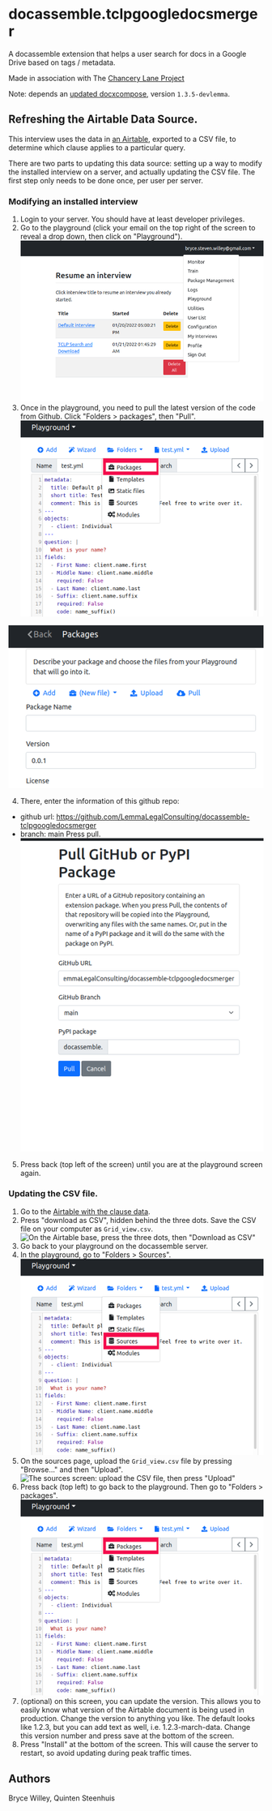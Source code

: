 # docassemble.tclpgoogledocsmerger

A docassemble extension that helps a user search for docs in a Google Drive based on tags / metadata.

Made in association with The [Chancery Lane Project](https://chancerylaneproject.org/)

Note: depends an [updated docxcompose](https://github.com/BryceStevenWilley/docxcompose), version `1.3.5-devlemma`.

## Refreshing the Airtable Data Source.

This interview uses the data in [an Airtable](https://airtable.com/shr5ITqr8fOECQthj/tblZduZJJkNz9tbzY), exported to a CSV file, to
determine which clause applies to a particular query.

There are two parts to updating this data source: setting up a way to modify the installed interview on a server, and
actually updating the CSV file. The first step only needs to be done once, per user per server.

### Modifying an installed interview

1. Login to your server. You should have at least developer privileges.
2. Go to the playground (click your email on the top right of the screen to reveal a drop down, then click on "Playground").
  ![Use the drop down menu on the top right to then get to the playground](assets/get-to-playground.png)
3. Once in the playground, you need to pull the latest version of the code from Github. Click "Folders > packages", then "Pull".
  ![In the playground screen, press "Folders > packages"](assets/playground-packages.png)

  ![On the packages screen, press "Pull"](assets/get-to-pull.png)

4. There, enter the information of this github repo:
  * github url: https://github.com/LemmaLegalConsulting/docassemble-tclpgoogledocsmerger
  * branch: main
  Press pull.
  ![Enter the information into these screens, then press "Pull".](assets/pull-github.png)
5. Press back (top left of the screen) until you are at the playground screen again.

### Updating the CSV file.

1. Go to the [Airtable with the clause data](https://airtable.com/shr5ITqr8fOECQthj/tblZduZJJkNz9tbzY).
2. Press "download as CSV", hidden behind the three dots. Save the CSV file on your computer as `Grid_view.csv`.
  ![On the Airtable base, press the three dots, then "Download as CSV"](airtable.png)
3. Go back to your playground on the docassemble server.
4. In the playground, go to "Folders > Sources".
  ![Go to the sources file with "Folders > sources"](assets/playground-sources.png)
5. On the sources page, upload the `Grid_view.csv` file by pressing "Browse..." and then "Upload".
  ![The sources screen: upload the CSV file, then press "Upload"](upload-source.png)
6. Press back (top left) to go back to the playground. Then go to "Folders > packages".
  ![In the playground screen, press "Folders > packages", then "Pull" on the new screen](assets/playground-packages.png)
7. (optional) on this screen, you can update the version. This allows you to easily know what version of the Airtable document
  is being used in production. Change the version to anything you like. The default looks like 1.2.3, but you can add text as well, i.e.
  1.2.3-march-data. Change this version number and press save at the bottom of the screen.
8. Press "Install" at the bottom of the screen. This will cause the server to restart, so avoid updating during peak traffic times.


## Authors

Bryce Willey, Quinten Steenhuis

